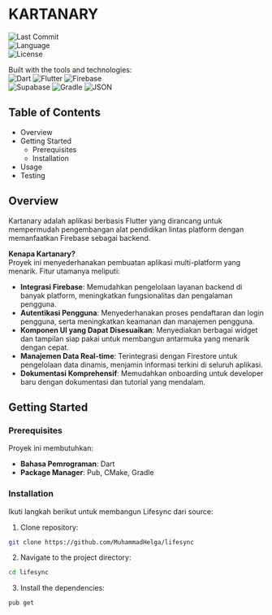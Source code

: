 # KARTANARY  

![Last Commit](https://img.shields.io/github/last-commit/MuhammadHelga/lifesync)  
![Language](https://img.shields.io/badge/language-dart-blue)  
![License](https://img.shields.io/github/license/MuhammadHelga/lifesync)  

Built with the tools and technologies:  
![Dart](https://img.shields.io/badge/Dart-0175C2?logo=dart&logoColor=white)  ![Flutter](https://img.shields.io/badge/Flutter-02569B?logo=flutter&logoColor=white)  ![Firebase](https://img.shields.io/badge/Firebase-f6820d?logo=firebase&logoColor=white)  
![Supabase](https://img.shields.io/badge/Supabase-3ECF8E?logo=supabase&logoColor=white)  ![Gradle](https://img.shields.io/badge/Gradle-02303A?logo=gradle&logoColor=white)  ![JSON](https://img.shields.io/badge/JSON-000000?logo=json&logoColor=white)  

## Table of Contents  
- Overview  
- Getting Started  
  - Prerequisites  
  - Installation  
- Usage  
- Testing  

## Overview  
Kartanary adalah aplikasi berbasis Flutter yang dirancang untuk mempermudah pengembangan alat pendidikan lintas platform dengan memanfaatkan Firebase sebagai backend.

**Kenapa Kartanary?**  
Proyek ini menyederhanakan pembuatan aplikasi multi-platform yang menarik. Fitur utamanya meliputi:

- **Integrasi Firebase**: Memudahkan pengelolaan layanan backend di banyak platform, meningkatkan fungsionalitas dan pengalaman pengguna.  
- **Autentikasi Pengguna**: Menyederhanakan proses pendaftaran dan login pengguna, serta meningkatkan keamanan dan manajemen pengguna.  
- **Komponen UI yang Dapat Disesuaikan**: Menyediakan berbagai widget dan tampilan siap pakai untuk membangun antarmuka yang menarik dengan cepat.  
- **Manajemen Data Real-time**: Terintegrasi dengan Firestore untuk pengelolaan data dinamis, menjamin informasi terkini di seluruh aplikasi.  
- **Dokumentasi Komprehensif**: Memudahkan onboarding untuk developer baru dengan dokumentasi dan tutorial yang mendalam.

## Getting Started  
### Prerequisites  
Proyek ini membutuhkan:  
- **Bahasa Pemrograman**: Dart  
- **Package Manager**: Pub, CMake, Gradle  

### Installation  
Ikuti langkah berikut untuk membangun Lifesync dari source:  

1. Clone repository:
```bash
git clone https://github.com/MuhammadHelga/lifesync
```
2. Navigate to the project directory:
```bash
cd lifesync
```
3. Install the dependencies:
```bash
pub get
```
